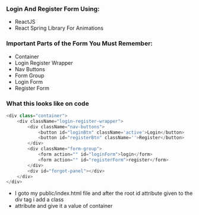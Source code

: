 ### Login And Register Form Using:
- ReactJS
- React Spring Library For Animations

### Important Parts of the Form You Must Remember:
- Container
- Login Register Wrapper
- Nav Buttons
- Form Group
- Login Form
- Register Form

### What this looks like on code
```js
<div class="container">
    <div className="login-register-wrapper">
        <div className="nav-buttons">
            <button id="loginBtn" className='active'>Login</button>
            <button id="registerBtn" className=''>Register</button>
        </div>
        <div className="form-group">
            <form action="" id="loginForm">login</form>
            <form action="" id="registerForm">register</form>
        </div>
        <div id="forgot-panel"></div>
    </div>
</div>
```


- I goto my public/index.html file and after the root id attribute given to the div tag i add a class
- attribute and give it a value of container